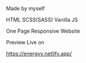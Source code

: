 Made by myself 

HTML
SCSS(SASS)
Vanilla JS

One Page 
Responsive 
Website


Preview Live on 

https://energyv.netlify.app/
